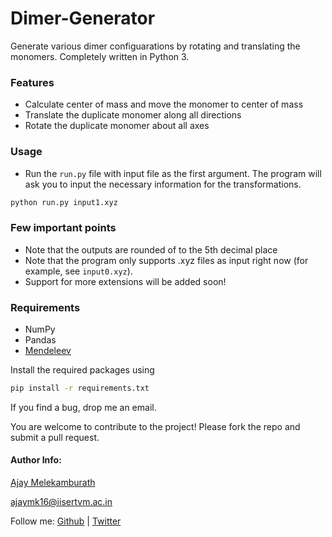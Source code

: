 # Dimer-Generator

Generate various dimer configuarations by rotating and translating the monomers. Completely written in Python 3.

### Features
- Calculate center of mass and move the monomer to center of mass
- Translate the duplicate monomer along all directions
- Rotate the duplicate monomer about all axes


### Usage
- Run the `run.py` file with input file as the first argument. The program will ask you to input the necessary information for the transformations.
```bash
python run.py input1.xyz
```

### Few important points
- Note that the outputs are rounded of to the 5th decimal place
- Note that the program only supports .xyz files as input right now (for example, see ```input0.xyz```). 
- Support for more extensions will be added soon!

### Requirements
- NumPy
- Pandas
- [Mendeleev](https://pypi.org/project/mendeleev/)

Install the required packages using

```bash
pip install -r requirements.txt
```

If you find a bug, drop me an email.

You are welcome to contribute to the project! Please fork the repo and submit a pull request.

#### Author Info:
[Ajay Melekamburath](https://ajay-mk/github.io)

ajaymk16@iisertvm.ac.in

Follow me: 
[Github](https://github.com/ajay-mk) | [Twitter](https://twitter.com/ajay-mk)
